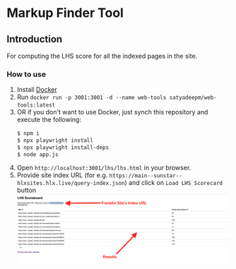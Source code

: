 # Markup Finder Tool

## Introduction
For computing the LHS score for all the indexed pages in the site.

### How to use
1. Install [Docker](https://docs.docker.com/get-docker/)
2. Run `docker run -p 3001:3001 -d --name web-tools satyadeepm/web-tools:latest`
3. OR if you don't want to use Docker, just synch this repository and execute the following:
    ```
    $ npm i
    $ npx playwright install
    $ npx playwright install-deps
    $ node app.js
    ```
5. Open `http://localhost:3001/lhs/lhs.html` in your browser.
6. Provide site index URL (for e.g. `https://main--sunstar--hlxsites.hlx.live/query-index.json`) and click on `Load LHS Scorecard` button
![Local Image](images/site-lhs.png)
